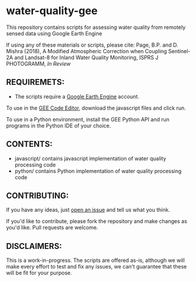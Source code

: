 # water-quality-gee
This repository contains scripts for assessing water quality from remotely sensed data using Google Earth Engine

If using any of these materials or scripts, please cite: Page, B.P. and D. Mishra (2018), A Modified Atmospheric Correction when Coupling Sentinel-2A and Landsat-8 for Inland Water Quality Monitoring, ISPRS J PHOTOGRAMM, *In Review*


## REQUIREMETS:
- The scripts require a [Google Earth Engine](https://www.earthengine.google.com "Google Earth Engine Homepage") account.

To use in the [GEE Code Editor](https://code.earthengine.google.com), download the javascript files and click run.

To use in a Python environment, install the GEE Python API and run programs in the Python IDE of your choice.


## CONTENTS:
- javascript/ contains javascript implementation of water quality processing code
- python/ contains Python implementation of water quality processing code


## CONTRIBUTING:
If you have any ideas, just [open an issue](https://github.com/SERVIR/water-quality-gee/issues) and tell us what you think.

If you'd like to contribute, please fork the repository and make changes as
you'd like. Pull requests are welcome.


## DISCLAIMERS:
This is a work-in-progress. The scripts are offered as-is, although we will make every effort to test
and fix any issues, we can't guarantee that these will be fit for your purpose.

